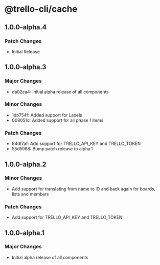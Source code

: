 # @trello-cli/cache

## 1.0.0-alpha.4

### Patch Changes

- Initial Release

## 1.0.0-alpha.3

### Major Changes

- da02ea4: Initial alpha release of all components

### Minor Changes

- 1db754f: Added support for Labels
- 008051d: Added support for all phase 1 items

### Patch Changes

- 84df7af: Add support for TRELLO_API_KEY and TRELLO_TOKEN
- 55d5968: Bump patch release to alpha.1

## 1.0.0-alpha.2

### Minor Changes

- Add support for translating from name to ID and back again for boards, lists and members

### Patch Changes

- Add support for TRELLO_API_KEY and TRELLO_TOKEN

## 1.0.0-alpha.1

### Major Changes

- Initial alpha release of all components
